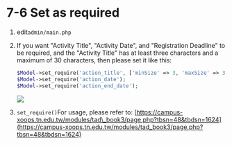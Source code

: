 # 7-6 Set as required



1. edit`admin/main.php`
2. If you want "Activity Title", "Activity Date", and "Registration Deadline" to be required, and the "Activity Title" has at least three characters and a maximum of 30 characters, then please set it like this:

   ```php
   $Model->set_require('action_title', ['minSize' => 3, 'maxSize' => 30]);
   $Model->set_require('action_date');
   $Model->set_require('action_end_date');
   ```

   ![](https://campus-xoops.tn.edu.tw/uploads/tad_book3/image/47/%E7%81%AB%E7%8B%90%E6%88%AA%E5%9B%BE_2020-06-01T08-29-41.266Z.png)  

3. `set_require()`For usage, please refer to: [https://campus-xoops.tn.edu.tw/modules/tad\_book3/page.php?tbsn=48&tbdsn=1624](https://campus-xoops.tn.edu.tw/modules/tad_book3/page.php?tbsn=48&tbdsn=1624)

